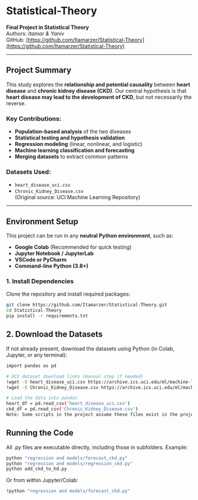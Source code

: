 # Statistical-Theory

**Final Project in Statistical Theory**  
Authors: *Itamar & Yaniv*  
GitHub: [https://github.com/Itamarzer/Statistical-Theory](https://github.com/Itamarzer/Statistical-Theory)

---

##  Project Summary

This study explores the **relationship and potential causality** between **heart disease** and **chronic kidney disease (CKD)**. Our central hypothesis is that **heart disease may lead to the development of CKD**, but not necessarily the reverse.

### Key Contributions:
- **Population-based analysis** of the two diseases
- **Statistical testing and hypothesis validation**
- **Regression modeling** (linear, nonlinear, and logistic)
- **Machine learning classification and forecasting**
- **Merging datasets** to extract common patterns

### Datasets Used:
- `heart_disease_uci.csv`
- `Chronic_Kidney_Disease.csv`  
(Original source: UCI Machine Learning Repository)

---

##  Environment Setup

This project can be run in any **neutral Python environment**, such as:

- **Google Colab** (Recommended for quick testing)
- **Jupyter Notebook / JupyterLab**
- **VSCode or PyCharm**
- **Command-line Python (3.8+)**

###  1. Install Dependencies

Clone the repository and install required packages:

```bash
git clone https://github.com/Itamarzer/Statistical-Theory.git
cd Statistical-Theory
pip install -r requirements.txt

```
##  2. Download the Datasets
If not already present, download the datasets using Python (in Colab, Jupyter, or any terminal):

```bash
import pandas as pd

# UCI dataset download links (manual step if needed)
!wget -O heart_disease_uci.csv https://archive.ics.uci.edu/ml/machine-learning-databases/heart-disease/processed.cleveland.data
!wget -O Chronic_Kidney_Disease.csv https://archive.ics.uci.edu/ml/machine-learning-databases/00383/Chronic_Kidney_Disease.csv

# Load the data into pandas
heart_df = pd.read_csv('heart_disease_uci.csv')
ckd_df = pd.read_csv('Chronic_Kidney_Disease.csv')
Note: Some scripts in the project assume these files exist in the project root. You can also move them using shutil or adjust read_csv() paths in code.
```

## Running the Code
All .py files are executable directly, including those in subfolders. Example:

```bash
python "regression and models/forecast_ckd.py"
python "regression and models/regression_ckd.py"
python add_ckd_to_hd.py
```

Or from within Jupyter/Colab:

```bash
!python "regression and models/forecast_ckd.py"
```
